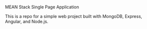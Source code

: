 MEAN Stack Single Page Application 

This is a repo for a simple web project built with MongoDB, Express, Angular, and Node.js.
